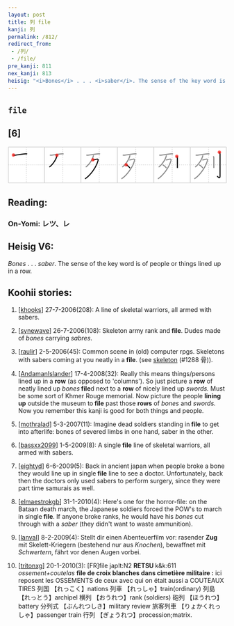 ```yaml
---
layout: post
title: 列 file
kanji: 列
permalink: /812/
redirect_from:
 - /列/
 - /file/
pre_kanji: 811
nex_kanji: 813
heisig: "<i>Bones</i> . . . <i>saber</i>. The sense of the key word is of people or things lined up in a row."
---
```


## `file`

## [6]

<div class="stroke"><img src="../images/E58897.png" /></div>

## Reading:

### On-Yomi: レツ、レ

## Heisig V6:

<i>Bones</i> . . . <i>saber</i>. The sense of the key word is of people or things lined up in a row.

## Koohii stories:

1) [<a href="http://kanji.koohii.com/profile/khooks">khooks</a>] 27-7-2006(208): A line of skeletal warriors, all armed with sabers.

2) [<a href="http://kanji.koohii.com/profile/synewave">synewave</a>] 26-7-2006(108): Skeleton army rank and<strong> file</strong>. Dudes made of <em>bones</em> carrying <em>sabres</em>.

3) [<a href="http://kanji.koohii.com/profile/raulir">raulir</a>] 2-5-2006(45): Common scene in (old) computer rpgs. Skeletons with sabers coming at you neatly in a<strong> file</strong>. (see <a href="../1288">skeleton</a> (#1288 骨)).

4) [<a href="http://kanji.koohii.com/profile/AndamanIslander">AndamanIslander</a>] 17-4-2008(32): Really this means things/persons lined up in a <strong>row</strong> (as opposed to &#039;columns&#039;). So just picture a <strong>row</strong> of neatly lined up <em>bones</em><strong> file</strong>d next to a <strong>row</strong> of nicely lined up <em>swords.</em> Must be some sort of Khmer Rouge memorial. Now picture the people <strong>lining up</strong> outside the museum to<strong> file</strong> past those <strong>rows</strong> of <em>bones</em> and <em>swords.</em> Now you remember this kanji is good for both things and people.

5) [<a href="http://kanji.koohii.com/profile/mothralad">mothralad</a>] 5-3-2007(11): Imagine dead soldiers standing in<strong> file</strong> to get into afterlife: bones of severed limbs in one hand, saber in the other.

6) [<a href="http://kanji.koohii.com/profile/bassxx2099">bassxx2099</a>] 1-5-2009(8): A single<strong> file</strong> line of skeletal warriors, all armed with sabers.

7) [<a href="http://kanji.koohii.com/profile/eightyd">eightyd</a>] 6-6-2009(5): Back in ancient japan when people broke a bone they would line up in single<strong> file</strong> line to see a doctor. Unfortunately, back then the doctors only used sabers to perform surgery, since they were part time samurais as well.

8) [<a href="http://kanji.koohii.com/profile/elmaestrokgb">elmaestrokgb</a>] 31-1-2010(4): Here&#039;s one for the horror-file: on the Bataan death march, the Japanese soldiers forced the POW&#039;s to march in single<strong> file</strong>. If anyone broke ranks, he would have his <em>bones</em> cut through with a <em>saber</em> (they didn&#039;t want to waste ammunition).

9) [<a href="http://kanji.koohii.com/profile/lanval">lanval</a>] 8-2-2009(4): Stellt dir einen Abenteuerfilm vor: rasender <strong>Zug</strong> mit Skelett-Kriegern (bestehend nur aus <em>Knochen</em>), bewaffnet mit <em>Schwertern</em>, fährt vor denen Augen vorbei.

10) [<a href="http://kanji.koohii.com/profile/tritonxg">tritonxg</a>] 20-1-2010(3): [FR]file japlt:N2 <strong>RETSU </strong>k&amp;k:611<em> ossement+coutelas </em><strong>file de croix blanches dans cimetière militaire :</strong> ici reposent les OSSEMENTS de ceux avec qui on était aussi a COUTEAUX TIRES 列国 【れっこく】nations 列車 【れっしゃ】train(ordinary) 列島 【れっとう】archipel 横列 【おうれつ】rank (soldiers) 砲列 【ほうれつ】battery 分列式 【ぶんれつしき】military review 旅客列車 【りょかくれっしゃ】passenger train 行列 【ぎょうれつ】procession;matrix.

